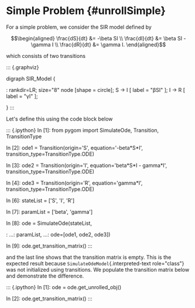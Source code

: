 # Simple Problem {#unrollSimple}

For a simple problem, we consider the SIR model defined by

$$\begin{aligned}
\frac{dS}{dt} &= -\beta SI \\
\frac{dI}{dt} &= \beta SI - \gamma I \\
\frac{dR}{dt} &= \gamma I.
\end{aligned}$$

which consists of two transitions

::: {.graphviz}

digraph SIR_Model {

:   rankdir=LR; size=\"8\" node \[shape = circle\]; S -\> I \[ label =
    \"&beta;SI\" \]; I -\> R \[ label = \"&gamma;I\" \];

}
:::

Let\'s define this using the code block below

::: {.ipython}
In \[1\]: from pygom import SimulateOde, Transition, TransitionType

In \[2\]: ode1 = Transition(origin=\'S\', equation=\'-beta\*S\*I\',
transition_type=TransitionType.ODE)

In \[3\]: ode2 = Transition(origin=\'I\', equation=\'beta\*S\*I -
gamma\*I\', transition_type=TransitionType.ODE)

In \[4\]: ode3 = Transition(origin=\'R\', equation=\'gamma\*I\',
transition_type=TransitionType.ODE)

In \[6\]: stateList = \[\'S\', \'I\', \'R\'\]

In \[7\]: paramList = \[\'beta\', \'gamma\'\]

In \[8\]: ode = SimulateOde(stateList,

:   \...: paramList, \...: ode=\[ode1, ode2, ode3\])

In \[9\]: ode.get_transition_matrix()
:::

and the last line shows that the transition matrix is empty. This is the
expected result because `SimulateOdeModel`{.interpreted-text
role="class"} was not initialized using transitions. We populate the
transition matrix below and demonstrate the difference.

::: {.ipython}
In \[1\]: ode = ode.get_unrolled_obj()

In \[2\]: ode.get_transition_matrix()
:::
